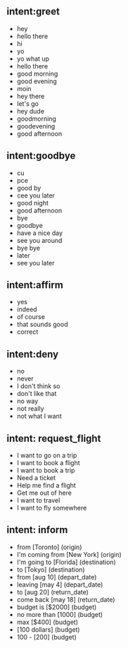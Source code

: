 
## intent:greet
- hey
- hello there
- hi
- yo
- yo what up
- hello there
- good morning
- good evening
- moin
- hey there
- let's go
- hey dude
- goodmorning
- goodevening
- good afternoon

## intent:goodbye
- cu
- pce
- good by
- cee you later
- good night
- good afternoon
- bye
- goodbye
- have a nice day
- see you around
- bye bye
- later
- see you later

## intent:affirm
- yes
- indeed
- of course
- that sounds good
- correct

## intent:deny
- no
- never
- I don't think so
- don't like that
- no way
- not really
- not what I want

## intent: request_flight
- I want to go on a trip
- I want to book a flight
- I want to book a trip
- Need a ticket 
- Help me find a flight
- Get me out of here
- I want to travel
- I want to fly somewhere

## intent: inform
- from [Toronto] (origin)
- I'm coming from [New York] (origin)
- I'm going to [Florida] (destination)
- to [Tokyo] (destination)
- from [aug 10] (depart_date)
- leaving [may 4] (depart_date)
- to [aug 20] (return_date)
- come back [may 18] (return_date)
- budget is [$2000] (budget)
- no more than [1000] (budget)
- max [$400] (budget)
- [100 dollars] (budget)
- 100 - [200] (budget)
